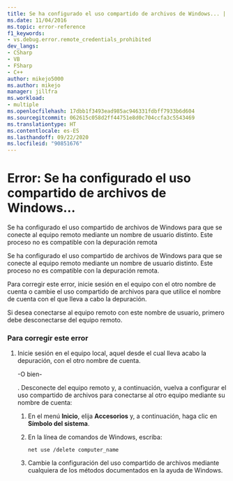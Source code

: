 ```yaml
---
title: Se ha configurado el uso compartido de archivos de Windows... | Microsoft Docs
ms.date: 11/04/2016
ms.topic: error-reference
f1_keywords:
- vs.debug.error.remote_credentials_prohibited
dev_langs:
- CSharp
- VB
- FSharp
- C++
author: mikejo5000
ms.author: mikejo
manager: jillfra
ms.workload:
- multiple
ms.openlocfilehash: 17dbb1f3493ead985ac946331fdbff7933b6d604
ms.sourcegitcommit: 062615c058d2ff44751e8d0c704ccfa3c5543469
ms.translationtype: HT
ms.contentlocale: es-ES
ms.lasthandoff: 09/22/2020
ms.locfileid: "90851676"
---
```

# <a name="error-windows-file-sharing-has-been-configured"></a>Error: Se ha configurado el uso compartido de archivos de Windows…
Se ha configurado el uso compartido de archivos de Windows para que se conecte al equipo remoto mediante un nombre de usuario distinto. Este proceso no es compatible con la depuración remota

 Se ha configurado el uso compartido de archivos de Windows para que se conecte al equipo remoto mediante un nombre de usuario distinto. Este proceso no es compatible con la depuración remota.

 Para corregir este error, inicie sesión en el equipo con el otro nombre de cuenta o cambie el uso compartido de archivos para que utilice el nombre de cuenta con el que lleva a cabo la depuración.

 Si desea conectarse al equipo remoto con este nombre de usuario, primero debe desconectarse del equipo remoto.

### <a name="to-correct-this-error"></a>Para corregir este error

1. Inicie sesión en el equipo local, aquel desde el cual lleva acabo la depuración, con el otro nombre de cuenta.

     -O bien-

     . Desconecte del equipo remoto y, a continuación, vuelva a configurar el uso compartido de archivos para conectarse al otro equipo mediante su nombre de cuenta:

    1. En el menú **Inicio**, elija **Accesorios** y, a continuación, haga clic en **Símbolo del sistema**.

    2. En la línea de comandos de Windows, escriba:

         `net use /delete computer_name`

    3. Cambie la configuración del uso compartido de archivos mediante cualquiera de los métodos documentados en la ayuda de Windows.
